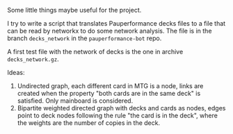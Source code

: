 Some little things maybe useful for the project.

I try to write a script that translates Pauperformance decks files to a file that can be read by networkx to do some network analysis.
The file is in the branch `decks_network` in the `pauperformance-bot` repo.

A first test file with the network of decks is the one in archive `decks_network.gz`.

Ideas:
1. Undirected graph, each different card in MTG is a node, links are created when the property "both cards are in the same deck" is satisfied. Only mainboard is considered.
2. Bipartite weighted directed graph with decks and cards as nodes, edges point to deck nodes following the rule "the card is in the deck", where the weights are the number of copies in the deck.
